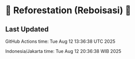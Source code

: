 
# 🌳 Reforestation (Reboisasi) 🌲

## Last Updated

GitHub Actions time: Tue Aug 12 13:36:38 UTC 2025

Indonesia/Jakarta time: Tue Aug 12 20:36:38 WIB 2025

